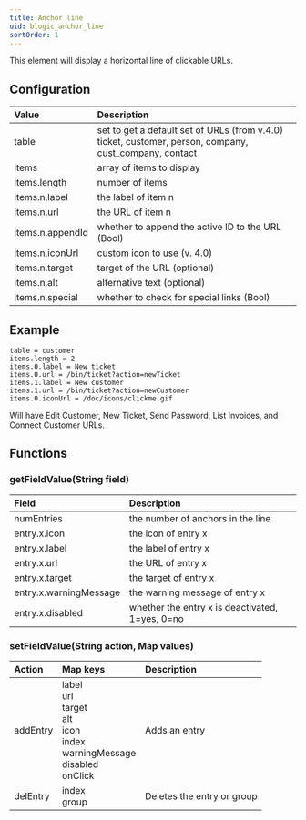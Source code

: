 ```yaml
---
title: Anchor line
uid: blogic_anchor_line
sortOrder: 1
---
```


This element will display a horizontal line of clickable URLs.

## Configuration

| Value             | Description                  |
|:------------------|:-----------------------------|
| table             | set to get a default set of URLs (from v.4.0)<br/>ticket, customer, person, company, cust_company, contact             |
| items             | array of items to display    |
| items.length      | number of items              |
| items.n.label     | the label of item n          |
| items.n.url       | the URL of item n            |
| items.n.appendId  | whether to append the active ID to the URL (Bool) |
| items.n.iconUrl   | custom icon to use (v. 4.0)  |
| items.n.target    | target of the URL (optional) |
| items.n.alt       | alternative text (optional)  |
| items.n.special   | whether to check for special links (Bool) |

## Example

```crmscript
table = customer
items.length = 2
items.0.label = New ticket
items.0.url = /bin/ticket?action=newTicket
items.1.label = New customer
items.1.url = /bin/ticket?action=newCustomer
items.0.iconUrl = /doc/icons/clickme.gif
```

Will have Edit Customer, New Ticket, Send Password, List Invoices, and Connect Customer URLs.

## Functions

### getFieldValue(String field)

| Field             | Description                         |
|:------------------|:------------------------------------|
| numEntries        | the number of anchors in the line   |
| entry.x.icon      | the icon of entry x                 |
| entry.x.label     | the label of entry x                |
| entry.x.url       | the URL of entry x                  |
| entry.x.target    | the target of entry x               |
| entry.x.warningMessage | the warning message of entry x |
| entry.x.disabled  | whether the entry x is deactivated, 1=yes, 0=no |

### setFieldValue(String action, Map values)

| Action   | Map keys               | Description                         |
|:---------|:-----------------------|:------------------------------------|
| addEntry | label<br/>url<br/>target<br/>alt<br/>icon<br/>index<br/>warningMessage<br/>disabled<br/>onClick | Adds an entry |
| delEntry | index<br/>group | Deletes the entry or group |
